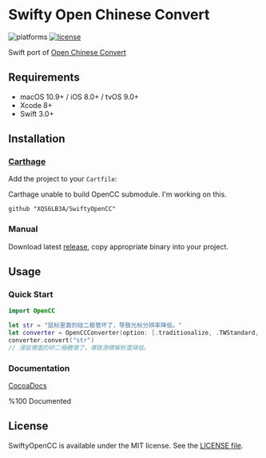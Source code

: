 # Swifty Open Chinese Convert

![platforms](https://img.shields.io/badge/platforms-macOS%20%7C%20iOS%20%7C%20tvOS-lightgrey.svg)
[![license](https://img.shields.io/badge/license-MIT-blue.svg)](LICENSE)

Swift port of [Open Chinese Convert](https://github.com/BYVoid/OpenCC/tree/7fdaa43f1c548cc53ab9c7b59a697851060f4f46)

## Requirements

- macOS 10.9+ / iOS 8.0+ / tvOS 9.0+
- Xcode 8+
- Swift 3.0+

## Installation

### [Carthage](https://github.com/Carthage/Carthage)

Add the project to your `Cartfile`:

Carthage unable to build OpenCC submodule. I'm working on this.

```
github "XQS6LB3A/SwiftyOpenCC"
```

### Manual

Download latest [release](https://github.com/XQS6LB3A/SwiftyOpenCC/releases), copy appropriate binary into your project.

## Usage

### Quick Start

```swift
import OpenCC

let str = "鼠标里面的硅二极管坏了，导致光标分辨率降低。"
let converter = OpenCCConverter(option: [.traditionalize, .TWStandard, .TWIdiom])
converter.convert("str")
// 滑鼠裡面的矽二極體壞了，導致游標解析度降低。
```

### Documentation

[CocoaDocs](Docs/index.html)

%100 Documented

## License

SwiftyOpenCC is available under the MIT license. See the [LICENSE file](LICENSE).
